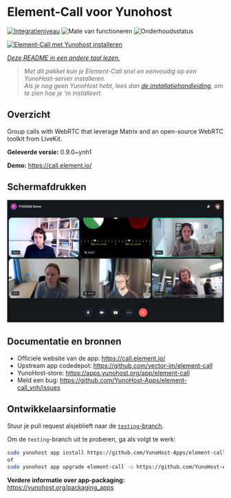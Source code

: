 <!--
NB: Deze README is automatisch gegenereerd door <https://github.com/YunoHost/apps/tree/master/tools/readme_generator>
Hij mag NIET handmatig aangepast worden.
-->

# Element-Call voor Yunohost

[![Integratieniveau](https://apps.yunohost.org/badge/integration/element-call)](https://ci-apps.yunohost.org/ci/apps/element-call/)
![Mate van functioneren](https://apps.yunohost.org/badge/state/element-call)
![Onderhoudsstatus](https://apps.yunohost.org/badge/maintained/element-call)

[![Element-Call met Yunohost installeren](https://install-app.yunohost.org/install-with-yunohost.svg)](https://install-app.yunohost.org/?app=element-call)

*[Deze README in een andere taal lezen.](./ALL_README.md)*

> *Met dit pakket kun je Element-Call snel en eenvoudig op een YunoHost-server installeren.*  
> *Als je nog geen YunoHost hebt, lees dan [de installatiehandleiding](https://yunohost.org/install), om te zien hoe je 'm installeert.*

## Overzicht

Group calls with WebRTC that leverage Matrix and an open-source WebRTC toolkit from LiveKit.


**Geleverde versie:** 0.9.0~ynh1

**Demo:** <https://call.element.io/>

## Schermafdrukken

![Schermafdrukken van Element-Call](./doc/screenshots/screenshot.jpg)

## Documentatie en bronnen

- Officiele website van de app: <https://call.element.io/>
- Upstream app codedepot: <https://github.com/vector-im/element-call>
- YunoHost-store: <https://apps.yunohost.org/app/element-call>
- Meld een bug: <https://github.com/YunoHost-Apps/element-call_ynh/issues>

## Ontwikkelaarsinformatie

Stuur je pull request alsjeblieft naar de [`testing`-branch](https://github.com/YunoHost-Apps/element-call_ynh/tree/testing).

Om de `testing`-branch uit te proberen, ga als volgt te werk:

```bash
sudo yunohost app install https://github.com/YunoHost-Apps/element-call_ynh/tree/testing --debug
of
sudo yunohost app upgrade element-call -u https://github.com/YunoHost-Apps/element-call_ynh/tree/testing --debug
```

**Verdere informatie over app-packaging:** <https://yunohost.org/packaging_apps>
